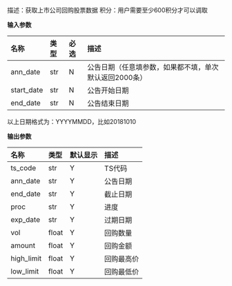 
描述：获取上市公司回购股票数据
积分：用户需要至少600积分才可以调取

**输入参数**

| 名称       | 类型 | 必选 | 描述                                                   |
| :--------- | :--- | :--- | :----------------------------------------------------- |
| ann_date   | str  | N    | 公告日期（任意填参数，如果都不填，单次默认返回2000条） |
| start_date | str  | N    | 公告开始日期                                           |
| end_date   | str  | N    | 公告结束日期                                           |

以上日期格式为：YYYYMMDD，比如20181010

**输出参数**

| 名称       | 类型  | 默认显示 | 描述       |
| :--------- | :---- | :------- | :--------- |
| ts_code    | str   | Y        | TS代码     |
| ann_date   | str   | Y        | 公告日期   |
| end_date   | str   | Y        | 截止日期   |
| proc       | str   | Y        | 进度       |
| exp_date   | str   | Y        | 过期日期   |
| vol        | float | Y        | 回购数量   |
| amount     | float | Y        | 回购金额   |
| high_limit | float | Y        | 回购最高价 |
| low_limit  | float | Y        | 回购最低价 |
